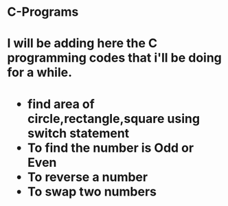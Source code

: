 # C-Programs
<h1>I will be adding here the C programming codes that i'll be  doing for a while.<h1>

<ul>
    <li>find area of circle,rectangle,square using switch statement</li>
    <li>To find the number is Odd or Even</li>
    <li>To reverse a number</li>
    <li>To swap two numbers</li>
</ul>
